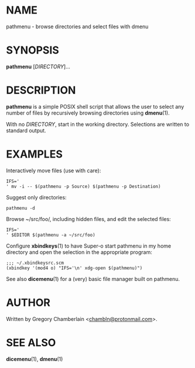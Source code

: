 # NAME

pathmenu - browse directories and select files with dmenu

# SYNOPSIS

**pathmenu** \[*DIRECTORY*\]...

# DESCRIPTION

**pathmenu** is a simple POSIX shell script that allows the user to
select any number of files by recursively browsing directories using
**dmenu**(1).

With no *DIRECTORY*, start in the working directory. Selections are
written to standard output.

# EXAMPLES

Interactively move files (use with care):

    IFS='
    ' mv -i -- $(pathmenu -p Source) $(pathmenu -p Destination)

Suggest only directories:

    pathmenu -d

Browse \~/src/foo/, including hidden files, and edit the selected files:

    IFS='
    ' $EDITOR $(pathmenu -a ~/src/foo)

Configure **xbindkeys**(1) to have Super-o start pathmenu in my home
directory and open the selection in the appropriate program:

    ;;; ~/.xbindkeysrc.scm
    (xbindkey '(mod4 o) "IFS='\n' xdg-open $(pathmenu)")

See also **dicemenu**(1) for a (very) basic file manager built on
pathmenu.

# AUTHOR

Written by Gregory Chamberlain \<chambln@protonmail.com\>.

# SEE ALSO

**dicemenu**(1), **dmenu**(1)
